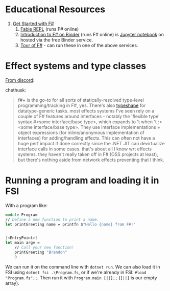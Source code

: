 # Educational Resources

1. [Get Started with F#](https://docs.microsoft.com/en-us/dotnet/fsharp/get-started/)
    1. [Fable REPL](https://fable.io/repl/) (runs F# online)
    2. [Introduction to F# on Binder](https://mybinder.org/v2/gh/dotnet/interactive/main?urlpath=lab) (runs F# online) is 
       [Jupyter notebook](https://jupyter.org/) on hosted via the free Binder service.
    3. [Tour of F#](https://docs.microsoft.com/en-us/dotnet/fsharp/tour) - can run these in one of the above services.

# Effect systems and type classes

[From discord](https://discord.com/channels/196693847965696000/196693847965696000/929787262231793675):

chethusk:
> f#+ is the go-to for all sorts of statically-resolved type-level programming/tracking in F#, yes. There's also [typeshape](https://github.com/eiriktsarpalis/TypeShape) for datatype-generic tasks. most effects systems I've seen rely on a couple of F# features around interfaces - notably the 'flexible type' syntax #<some interface/base type>, which expands to 't when 't :> <some interface/base type>. They use interface implementations + object expressions (for inline/anonymous implementation of interfaces) for adding/handling effects. This can often not have a huge perf impact if done correctly since the .NET JIT can devirtualize interface calls in some cases.
> that's about all I know wrt effects systems.  they haven't really taken off in F# (OSS projects at least), but there's nothing aside from network effects preventing that I think.


# Running a program and loading it in FSI

With a program like:

```fsharp
module Program
// Define a new function to print a name.
let printGreeting name = printfn $"Hello {name} from F#!"


[<EntryPoint>]
let main argv =
    // Call your new function!
    printGreeting "Brandon"
    0
```

We can run it on the command line with `dotnet run`. We can also load it in FSI using `dotnet fsi .\Program.fs`,
or if we're already in FSI: `#load "Program.fs";;`. Then run it with `Program.main [||];;` (`[||]` is our empty
array).

